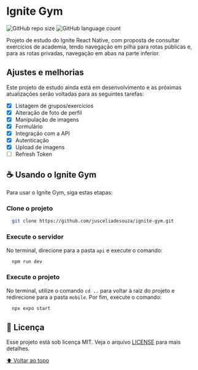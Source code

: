 # Ignite Gym

![GitHub repo size](https://img.shields.io/github/repo-size/jusceliadesouza/ignite-gym?style=for-the-badge)
![GitHub language count](https://img.shields.io/github/languages/count/jusceliadesouza/ignite-gym?style=for-the-badge)
<!-- ![GitHub forks](https://img.shields.io/github/forks/jusceliadesouza/ignite-gym?style=for-the-badge) -->

<!-- <img src="" alt="imagem"> -->

Projeto de estudo do Ignite React Native, com proposta de consultar exercícios de academia, tendo navegação em pilha para rotas públicas e, para as rotas privadas, navegação em abas na parte inferior.

## Ajustes e melhorias

Este projeto de estudo ainda está em desenvolvimento e as próximas atualizações serão voltadas para as seguintes tarefas:

- [x] Listagem de grupos/exercícios
- [x] Alteração de foto de perfil
- [x] Manipulação de imagens
- [x] Formulário
- [x] Integração com a API
- [x] Autenticação
- [x] Upload de imagens
- [ ] Refresh Token

## ☕ Usando o Ignite Gym

Para usar o Ignite Gym, siga estas etapas:

### Clone o projeto

```bash
  git clone https://github.com/jusceliadesouza/ignite-gym.git
```

### Execute o servidor

No terminal, direcione para a pasta `api` e execute o comando:

```bash
  npm run dev
```
<!-- 
```bash
``` 
-->

### Execute o projeto

No terminal, utilize o comando `cd ..` para voltar à raiz do projeto e redirecione para a pasta `mobile`. Por fim, execute o comando:

```bash
  npx expo start
```

## 📝 Licença

Esse projeto está sob licença MIT. Veja o arquivo [LICENSE](LICENSE.md) para mais detalhes.

[⬆ Voltar ao topo](#ignite-gym)
